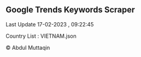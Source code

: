 

## Google Trends Keywords Scraper 
 
Last Update 17-02-2023 , 09:22:45

Country List :
VIETNAM.json



© Abdul Muttaqin 
